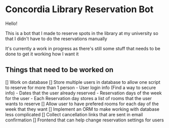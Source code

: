 # Concordia Library Reservation Bot

Hello!

This is a bot that I made to reserve spots in the library at my university so that I didn't have to do the reservations manually

It's currently a work in progress as there's still some stuff that needs to be done to get it working how I want it

## Things that need to be worked on
[] Work on database
  [] Store multiple users in database to allow one script to reserve for more than 1 person
    - User login info (Find a way to secure info)
    - Dates that the user already reserved
    - Reservation days of the week for the user
    - Each Reservation day stores a list of rooms that the user wants to reserve
  [] Allow user to have prefered rooms for each day of the week that they want
  [] Implement an ORM to make working with database less complicated
[] Collect cancellation links that are sent in email confirmation
[] Frontend that can help change reservation settings for users